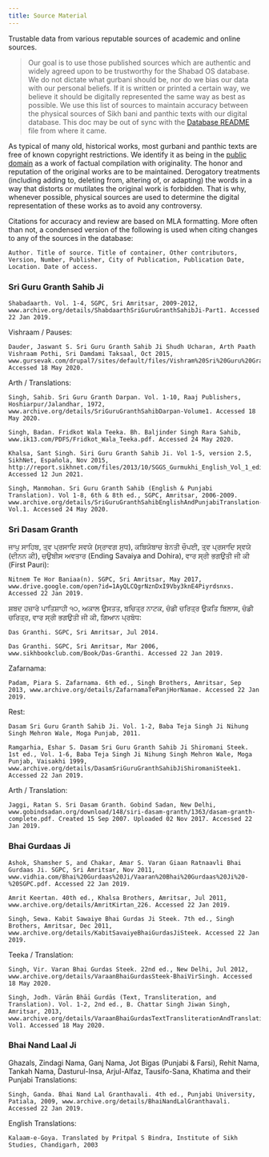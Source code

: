 ```yaml
---
title: Source Material
---
```


<p class="lead">Trustable data from various reputable sources of academic and online sources.</p>

> Our goal is to use those published sources which are authentic and widely agreed upon to be trustworthy for the Shabad OS database. We do not dictate what gurbani should be, nor do we bias our data with our personal beliefs. If it is written or printed a certain way, we believe it should be digitally represented the same way as best as possible. We use this list of sources to maintain accuracy between the physical sources of Sikh bani and panthic texts with our digital database. This doc may be out of sync with the [Database README](https://github.com/shabados/database/blob/main/README.md#gurbani-and-panthic-compositions) file from where it came.

As typical of many old, historical works, most gurbani and panthic texts are free of known copyright restrictions. We identify it as being in the [public domain](https://creativecommons.org/publicdomain/mark/1.0/) as a work of factual compilation with originality. The honor and reputation of the original works are to be maintained. Derogatory treatments (including adding to, deleting from, altering of, or adapting) the words in a way that distorts or mutilates the original work is forbidden. That is why, whenever possible, physical sources are used to determine the digital representation of these works as to avoid any controversy.

Citations for accuracy and review are based on MLA formatting. More often than not, a condensed version of the following is used when citing changes to any of the sources in the database:

```text
Author. Title of source. Title of container, Other contributors, Version, Number, Publisher, City of Publication, Publication Date, Location. Date of access.
```

### Sri Guru Granth Sahib Ji

```text
Shabadaarth. Vol. 1-4, SGPC, Sri Amritsar, 2009-2012, www.archive.org/details/ShabdaarthSriGuruGranthSahibJi-Part1. Accessed 22 Jan 2019.
```

Vishraam / Pauses:

```text
Dauder, Jaswant S. Sri Guru Granth Sahib Ji Shudh Ucharan, Arth Paath Vishraam Pothi, Sri Damdami Taksaal, Oct 2015, www.gursevak.com/drupal7/sites/default/files/Vishram%20Sri%20Guru%20Granth%20Sahib%20Jee.pdf. Accessed 18 May 2020.
```

Arth / Translations:

```text
Singh, Sahib. Sri Guru Granth Darpan. Vol. 1-10, Raaj Publishers, Hoshiarpur/Jalandhar, 1972, www.archive.org/details/SriGuruGranthSahibDarpan-Volume1. Accessed 18 May 2020.

Singh, Badan. Fridkot Wala Teeka. Bh. Baljinder Singh Rara Sahib, www.ik13.com/PDFS/Fridkot_Wala_Teeka.pdf. Accessed 24 May 2020.

Khalsa, Sant Singh. Siri Guru Granth Sahib Ji. Vol 1-5, version 2.5, SikhNet, Española, Nov 2015, http://report.sikhnet.com/files/2013/10/SGGS_Gurmukhi_English_Vol_1_edition2.5_Nov_19_2015.pdf. Accessed 12 Jun 2021.

Singh, Manmohan. Sri Guru Granth Sahib (English & Punjabi Translation). Vol 1-8, 6th & 8th ed., SGPC, Amritsar, 2006-2009. www.archive.org/details/SriGuruGranthSahibEnglishAndPunjabiTranslation-Vol.1. Accessed 24 May 2020.
```

### Sri Dasam Granth

ਜਾਪੁ ਸਾਹਿਬ, ਤ੍ਵ ਪ੍ਰਸਾਦਿ ਸਵਯੇ (ਸ੍ਰਾਵਗ ਸੁਧ), ਕਬਿਯੋਬਾਚ ਬੇਨਤੀ ਚੌਪਈ, ਤ੍ਵ ਪ੍ਰਸਾਦਿ ਸ੍ਵਯੇ (ਦੀਨਨ ਕੀ), ਚਉਬੀਸ ਅਵਤਾਰ (Ending Savaiya and Dohira), ਵਾਰ ਸ੍ਰੀ ਭਗਉਤੀ ਜੀ ਕੀ (First Pauri):

```text
Nitnem Te Hor Baniaa(n). SGPC, Sri Amritsar, May 2017, www.drive.google.com/open?id=1AyQLCQgrNznDxI9Vby3knE4Piyrdsnxs. Accessed 22 Jan 2019.
```

ਸ਼ਬਦ ਹਜ਼ਾਰੇ ਪਾਤਿਸ਼ਾਹੀ ੧੦, ਅਕਾਲ ਉਸਤਤ, ਬਚਿਤ੍ਰ ਨਾਟਕ, ਚੰਡੀ ਚਰਿਤ੍ਰ ਉਕਤਿ ਬਿਲਾਸ, ਚੰਡੀ ਚਰਿਤ੍ਰ, ਵਾਰ ਸ੍ਰੀ ਭਗਉਤੀ ਜੀ ਕੀ, ਗਿਆਨ ਪ੍ਰਬੋਧ:

```text
Das Granthi. SGPC, Sri Amritsar, Jul 2014.

Das Granthi. SGPC, Sri Amritsar, Mar 2006, www.sikhbookclub.com/Book/Das-Granthi. Accessed 22 Jan 2019.
```

Zafarnama:

```text
Padam, Piara S. Zafarnama. 6th ed., Singh Brothers, Amritsar, Sep 2013, www.archive.org/details/ZafarnamaTePanjHorNamae. Accessed 22 Jan 2019.
```

Rest:

```text
Dasam Sri Guru Granth Sahib Ji. Vol. 1-2, Baba Teja Singh Ji Nihung Singh Mehron Wale, Moga Punjab, 2011.

Ramgarhia, Eshar S. Dasam Sri Guru Granth Sahib Ji Shiromani Steek. 1st ed., Vol. 1-6, Baba Teja Singh Ji Nihung Singh Mehron Wale, Moga Punjab, Vaisakhi 1999, www.archive.org/details/DasamSriGuruGranthSahibJiShiromaniSteek1. Accessed 22 Jan 2019.
```

Arth / Translation:

```text
Jaggi, Ratan S. Sri Dasam Granth. Gobind Sadan, New Delhi, www.gobindsadan.org/download/148/siri-dasam-granth/1363/dasam-granth-complete.pdf. Created 15 Sep 2007. Uploaded 02 Nov 2017. Accessed 22 Jan 2019.
```

### Bhai Gurdaas Ji

```text
Ashok, Shamsher S, and Chakar, Amar S. Varan Giaan Ratnaavli Bhai Gurdaas Ji. SGPC, Sri Amritsar, Nov 2011, www.vidhia.com/Bhai%20Gurdaas%20Ji/Vaaran%20Bhai%20Gurdaas%20Ji%20-%20SGPC.pdf. Accessed 22 Jan 2019.

Amrit Keertan. 40th ed., Khalsa Brothers, Amritsar, Jul 2011, www.archive.org/details/AmritKirtan_226. Accessed 22 Jan 2019.

Singh, Sewa. Kabit Sawaiye Bhai Gurdas Ji Steek. 7th ed., Singh Brothers, Amritsar, Dec 2011, www.archive.org/details/KabitSavaiyeBhaiGurdasJiSteek. Accessed 22 Jan 2019.
```

Teeka / Translation:

```text
Singh, Vir. Varan Bhai Gurdas Steek. 22nd ed., New Delhi, Jul 2012, www.archive.org/details/VaraanBhaiGurdasSteek-BhaiVirSingh. Accessed 18 May 2020.

Singh, Jodh. Vārān Bhāī Gurdās (Text, Transliteration, and Translation). Vol. 1-2, 2nd ed., B. Chattar Singh Jiwan Singh, Amritsar, 2013, www.archive.org/details/VaraanBhaiGurdasTextTransliterationAndTranslation-Vol1. Accessed 18 May 2020.
```

### Bhai Nand Laal Ji

Ghazals, Zindagi Nama, Ganj Nama, Jot Bigas (Punjabi & Farsi), Rehit Nama, Tankah Nama, Dasturul-Insa, Arjul-Alfaz, Tausifo-Sana, Khatima and their Punjabi Translations:

```text
Singh, Ganda. Bhai Nand Lal Granthavali. 4th ed., Punjabi University, Patiala, 2009, www.archive.org/details/BhaiNandLalGranthavali. Accessed 22 Jan 2019.
```

English Translations:

```text
Kalaam-e-Goya. Translated by Pritpal S Bindra, Institute of Sikh Studies, Chandigarh, 2003
```
